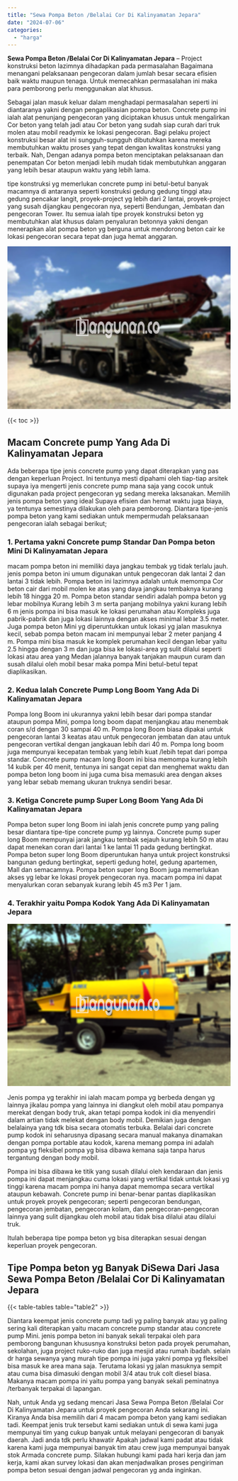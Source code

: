 ```yaml
---
title: "Sewa Pompa Beton /Belalai Cor Di Kalinyamatan Jepara"
date: "2024-07-06"
categories: 
  - "harga"
---
```


**Sewa Pompa Beton /Belalai Cor Di Kalinyamatan Jepara** – Project konstruksi beton lazimnya dihadapkan pada permasalahan Bagaimana menangani pelaksanaan pengecoran dalam jumlah besar secara efisien baik waktu maupun tenaga. Untuk memecahkan permasalahan ini maka para pemborong perlu menggunakan alat khusus.

Sebagai jalan masuk keluar dalam menghadapi permasalahan seperti ini diantaranya yakni dengan pengaplikasian pompa beton. Concrete pump ini ialah alat penunjang pengecoran yang diciptakan khusus untuk mengalirkan Cor beton yang telah jadi atau Cor beton yang sudah siap curah dari truk molen atau mobil readymix ke lokasi pengecoran. Bagi pelaku project konstruksi besar alat ini sungguh-sungguh dibutuhkan karena mereka membutuhkan waktu proses yang tepat dengan kwalitas konstruksi yang terbaik. Nah, Dengan adanya pompa beton menciptakan pelaksanaan dan penempatan Cor beton menjadi lebih mudah tidak membutuhkan anggaran yang lebih besar ataupun waktu yang lebih lama.

tipe konstruksi yg memerlukan concrete pump ini betul-betul banyak macamnya di antaranya seperti konstruksi gedung gedung tinggi atau gedung pencakar langit, proyek-project yg lebih dari 2 lantai, proyek-project yang susah dijangkau pengecoran nya, seperti Bendungan, Jembatan dan pengecoran Tower. Itu semua ialah tipe proyek konstruksi beton yg membutuhkan alat khusus dalam penyaluran betonnya yakni dengan menerapkan alat pompa beton yg berguna untuk mendorong beton cair ke lokasi pengecoran secara tepat dan juga hemat anggaran.

![Sewa Pompa Beton /Belalai Cor Di Kalinyamatan Jepara](/images/sewa-concrete-pump-33.png)

{{< toc >}}

## Macam Concrete pump Yang Ada Di Kalinyamatan Jepara

Ada beberapa tipe jenis concrete pump yang dapat diterapkan yang pas dengan keperluan Project. Ini tentunya mesti dipahami oleh tiap-tiap arsitek supaya iya mengerti jenis concrete pump mana saja yang cocok untuk digunakan pada project pengecoran yg sedang mereka laksanakan. Memilih jenis pompa beton yang ideal Supaya efisien dan hemat waktu juga biaya, ya tentunya semestinya dilakukan oleh para pemborong. Diantara tipe-jenis pompa beton yang kami sediakan untuk mempermudah pelaksanaan pengecoran ialah sebagai berikut;

### 1\. Pertama yakni Concrete pump Standar Dan Pompa beton Mini Di Kalinyamatan Jepara

macam pompa beton ini memiliki daya jangkau tembak yg tidak terlalu jauh. jenis pompa beton ini umum digunakan untuk pengecoran dak lantai 2 dan lantai 3 tidak lebih. Pompa beton ini lazimnya adalah untuk memompa Cor beton cair dari mobil molen ke atas yang daya jangkau tembaknya kurang lebih 18 hingga 20 m. Pompa beton standar sendiri adalah pompa beton yg lebar mobilnya Kurang lebih 3 m serta panjang mobilnya yakni kurang lebih 6 m jenis pompa ini bisa masuk ke lokasi perumahan atau Kompleks juga pabrik-pabrik dan juga lokasi lainnya dengan akses minimal lebar 3.5 meter. Juga pompa beton Mini yg diperuntukkan untuk lokasi yg jalan masuknya kecil, sebab pompa beton macam ini mempunyai lebar 2 meter panjang 4 m. Pompa mini bisa masuk ke komplek perumahan kecil dengan lebar yaitu 2.5 hingga dengan 3 m dan juga bisa ke lokasi-area yg sulit dilalui seperti lokasi atau area yang Medan jalannya banyak tanjakan maupun curam dan susah dilalui oleh mobil besar maka pompa Mini betul-betul tepat diaplikasikan.

### 2\. Kedua Ialah Concrete Pump Long Boom Yang Ada Di Kalinyamatan Jepara

Pompa long Boom ini ukurannya yakni lebih besar dari pompa standar ataupun pompa Mini, pompa long boom dapat menjangkau atau menembak coran s/d dengan 30 sampai 40 m. Pompa long Boom biasa dipakai untuk pengecoran lantai 3 keatas atau untuk pengecoran jembatan dan atau untuk pengecoran vertikal dengan jangkauan lebih dari 40 m. Pompa long boom juga mempunyai kecepatan tembak yang lebih kuat /lebih tepat dari pompa standar. Concrete pump macam long Boom ini bisa memompa kurang lebih 14 kubik per 40 menit, tentunya ini sangat cepat dan menghemat waktu dan pompa beton long boom ini juga cuma bisa memasuki area dengan akses yang lebar sebab memang ukuran truknya sendiri besar.

### 3\. Ketiga Concrete pump Super Long Boom Yang Ada Di Kalinyamatan Jepara

Pompa beton super long Boom ini ialah jenis concrete pump yang paling besar diantara tipe-tipe concrete pump yg lainnya. Concrete pump super long Boom mempunyai jarak jangkau tembak sejauh kurang lebih 50 m atau dapat menekan coran dari lantai 1 ke lantai 11 pada gedung bertingkat. Pompa beton super long Boom diperuntukan hanya untuk project konstruksi bangunan gedung bertingkat, seperti gedung hotel, gedung apartemen, Mall dan semacamnya. Pompa beton super long Boom juga memerlukan akses yg lebar ke lokasi proyek pengecoran nya. macam pompa ini dapat menyalurkan coran sebanyak kurang lebih 45 m3 Per 1 jam.

### 4\. Terakhir yaitu Pompa Kodok Yang Ada Di Kalinyamatan Jepara

![Sewa Pompa Beton /Belalai Cor Di Kalinyamatan Jepara](/images/sewa-concrete-pump-02.png)

Jenis pompa yg terakhir ini ialah macam pompa yg berbeda dengan yg lainnya jikalau pompa yang lainnya ini diangkut oleh mobil atau pompanya merekat dengan body truk, akan tetapi pompa kodok ini dia menyendiri dalam artian tidak melekat dengan body mobil. Demikian juga dengan belalainya yang tdk bisa secara otomatis terbuka. Belalai dari concrete pump kodok ini seharusnya dipasang secara manual makanya dinamakan dengan pompa portable atau kodok, karena memang pompa ini adalah pompa yg fleksibel pompa yg bisa dibawa kemana saja tanpa harus tergantung dengan body mobil.

Pompa ini bisa dibawa ke titik yang susah dilalui oleh kendaraan dan jenis pompa ini dapat menjangkau cuma lokasi yang vertikal tidak untuk lokasi yg tinggi karena macam pompa ini hanya dapat memompa secara vertikal ataupun kebawah. Concrete pump ini benar-benar pantas diaplikasikan untuk proyek proyek pengecoran; seperti pengecoran bendungan, pengecoran jembatan, pengecoran kolam, dan pengecoran-pengecoran lainnya yang sulit dijangkau oleh mobil atau tidak bisa dilalui atau dilalui truk.

Itulah beberapa tipe pompa beton yg bisa diterapkan sesuai dengan keperluan proyek pengecoran.

## Tipe Pompa beton yg Banyak DiSewa Dari Jasa Sewa Pompa Beton /Belalai Cor Di Kalinyamatan Jepara

{{< table-tables table="table2" >}}

Diantara keempat jenis concrete pump tadi yg paling banyak atau yg paling sering kali diterapkan yaitu macam concrete pump standar atau concrete pump Mini. jenis pompa beton ini banyak sekali terpakai oleh para pemborong bangunan khususnya konstruksi beton pada proyek perumahan, sekolahan, juga project ruko-ruko dan juga mesjid atau rumah ibadah. selain dr harga sewanya yang murah tipe pompa ini juga yakni pompa yg fleksibel bisa masuk ke area mana saja. Terutama lokasi yg jalan masuknya sempit atau cuma bisa dimasuki dengan mobil 3/4 atau truk colt diesel biasa. Makanya macam pompa ini yaitu pompa yang banyak sekali peminatnya /terbanyak terpakai di lapangan.

Nah, untuk Anda yg sedang mencari Jasa Sewa Pompa Beton /Belalai Cor Di Kalinyamatan Jepara untuk proyek pengecoran Anda sekarang ini. Kiranya Anda bisa memilih dari 4 macam pompa beton yang kami sediakan tadi. Keempat jenis truk tersebut kami sediakan untuk di sewa kami juga mempunyai tim yang cukup banyak untuk melayani pengecoran di banyak daerah. Jadi anda tdk perlu khawatir Apakah jadwal kami padat atau tidak karena kami juga mempunyai banyak tim atau crew juga mempunyai banyak stok Armada concrete pump. Silakan hubungi kami pada hari kerja dan jam kerja, kami akan survey lokasi dan akan menjadwalkan proses pengiriman pompa beton sesuai dengan jadwal pengecoran yg anda inginkan.
